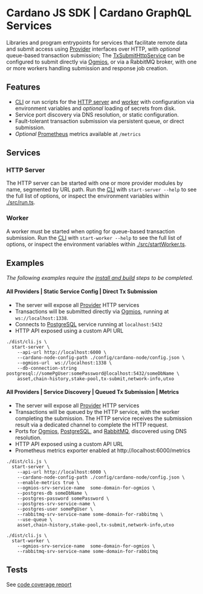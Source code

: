 # Cardano JS SDK | Cardano GraphQL Services
Libraries and program entrypoints for services that facilitate remote data and submit access using 
[Provider] interfaces over HTTP, with _optional_ queue-based transaction submission; The 
[TxSubmitHttpService] can be configured to submit directly via [Ogmios], or via a RabbitMQ broker,
with one or more workers handling submission and response job creation.

## Features
- [CLI] or run scripts for the [HTTP server](./src/run.ts) and [worker](./src/startWorker.ts) with 
configuration via environment variables and _optional_ loading of secrets from disk.
- Service port discovery via DNS resolution, or static configuration.
- Fault-tolerant transaction submission via persistent queue, or direct submission.
- _Optional_ [Prometheus] metrics available at `/metrics`

## Services
### HTTP Server
The HTTP server can be started with one or more provider modules by name, segmented by URL path. 
Run the [CLI] with `start-server --help` to see the full list of options, or inspect the 
environment variables within [./src/run.ts](./src/run.ts). 

### Worker
A worker must be started when opting for queue-based transaction submission.
Run the [CLI] with `start-worker --help` to see the full list of options, or inspect the
environment variables within [./src/startWorker.ts](./src/startWorker.ts).


## Examples

_The following examples require the [install and build] steps 
to be completed._

#### All Providers | Static Service Config | Direct Tx Submission

- The server will expose all [Provider] HTTP services
- Transactions will be submitted directly via [Ogmios], running at `ws://localhost:1338`.
- Connects to [PostgreSQL] service running at `localhost:5432`
- HTTP API exposed using a custom API URL

``` console
./dist/cli.js \
  start-server \
    --api-url http://localhost:6000 \
    --cardano-node-config-path ./config/cardano-node/config.json \
    --ogmios-url  ws://localhost:1338 \
    --db-connection-string postgresql://somePgUser:somePassword@localhost:5432/someDbName \
    asset,chain-history,stake-pool,tx-submit,network-info,utxo
```

#### All Providers | Service Discovery | Queued Tx Submission | Metrics

- The server will expose all [Provider] HTTP services
- Transactions will be queued by the HTTP service, with the worker completing the
  submission. The HTTP service receives the submission result via a dedicated channel to
  complete the HTTP request.
- Ports for [Ogmios], [PostgreSQL], and [RabbitMQ], discovered using DNS resolution.
- HTTP API exposed using a custom API URL
- Prometheus metrics exporter enabled at http://localhost:6000/metrics

``` console
./dist/cli.js \
  start-server \
    --api-url http://localhost:6000 \
    --cardano-node-config-path ./config/cardano-node/config.json \
    --enable-metrics true \
    --ogmios-srv-service-name  some-domain-for-ogmios \
    --postgres-db someDbName \
    --postgres-password somePassword \
    --postgres-srv-service-name \
    --postgres-user somePgUser \
    --rabbitmq-srv-service-name some-domain-for-rabbitmq \
    --use-queue \
    asset,chain-history,stake-pool,tx-submit,network-info,utxo
```
``` console
./dist/cli.js \
  start-worker \
    --ogmios-srv-service-name  some-domain-for-ogmios \
    --rabbitmq-srv-service-name some-domain-for-rabbitmq
```

## Tests

See [code coverage report]

[code coverage report]: https://input-output-hk.github.io/cardano-js-sdk/coverage/cardano-services
[CLI]: ./src/cli.ts
[Ogmios]: https://ogmios.dev/
[install and build]: ../../README.md#install-and-build
[PostgreSQL]: https://www.postgresql.org/
[Prometheus]: https://prometheus.io/
[Provider]: ../core/src/Provider
[RabbitMQ]: https://www.rabbitmq.com/
[TxSubmitHttpService]: ./src/TxSubmit/TxSubmitHttpService.ts
